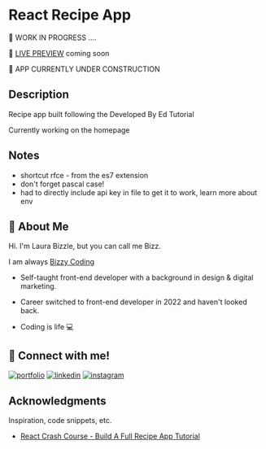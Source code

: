 # React Recipe App

👷 WORK IN PROGRESS ....

👀 [LIVE PREVIEW](https://bizzy-coding.github.io/FrontEnd_Portfolio_2023/) coming soon 

👷 APP CURRENTLY UNDER CONSTRUCTION

## Description

Recipe app built following the Developed By Ed Tutorial

Currently working on the homepage 

## Notes

- shortcut rfce - from the es7 extension
- don't forget pascal case!
- had to directly include api key in file to get it to work, learn more about env 


## 🚀 About Me

Hi. I'm Laura Bizzle, but you can call me Bizz.

I am always [Bizzy Coding](https://www.instagram.com/bizzy_coding/) 

- Self-taught front-end developer with a background in design & digital marketing.

- Career switched to front-end developer in 2022 and haven't looked back.

- Coding is life 💻

## 🔗 Connect with me!
[![portfolio](https://img.shields.io/badge/my_portfolio-000?style=for-the-badge&logo=ko-fi&logoColor=white)](https://bizzy-coding.github.io/Junior_Dev/)
[![linkedin](https://img.shields.io/badge/linkedin-0A66C2?style=for-the-badge&logo=linkedin&logoColor=white)](https://www.linkedin.com/in/laura-bizzle/)
[![instagram](https://img.shields.io/badge/Instagram-E4405F?style=for-the-badge&logo=instagram&logoColor=white)](https://www.instagram.com/bizzy_coding/)

## Acknowledgments

Inspiration, code snippets, etc.
* [React Crash Course - Build A Full Recipe App Tutorial](https://www.youtube.com/watch?v=xc4uOzlndAk)

